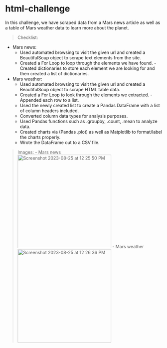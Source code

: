 # html-challenge
In this challenge, we have scraped data from a Mars news article as well as a table of Mars weather data to learn more about the planet.
> Checklist:
   - Mars news:
       - Used automated browsing to visit the given url and created a BeautifulSoup object to scrape text elements from the site.
       - Created a For Loop to loop through the elements we have found.
             - Created dictionaries to store each element we are looking for and then created a list of dictionaries.
   - Mars weather:
       - Used automated browsing to visit the given url and created a BeautifulSoup object to scrape HTML table data.
       - Created a For Loop to look through the elements we extracted.
             - Appended each row to a list.
       - Used the newly created list to create a Pandas DataFrame with a list of column headers included.
       - Converted column data types for analysis purposes.
       - Used Pandas functions such as .groupby, .count, .mean to analyze data.
       - Created charts via (Pandas .plot) as well as Matplotlib to format/label the charts properly.
       - Wrote the DataFrame out to a CSV file.
 > Images:
    - Mars news   
    <img width="300" alt="Screenshot 2023-08-25 at 12 25 50 PM" src="https://github.com/coryselzer/html-challenge/assets/134936973/25e5fe7f-1a41-4f81-acbe-97e00361700c">
    - Mars weather
    <img width="300" alt="Screenshot 2023-08-25 at 12 26 36 PM" src="https://github.com/coryselzer/html-challenge/assets/134936973/b8706f11-4a8d-4c7e-aace-3454db207ee7">

